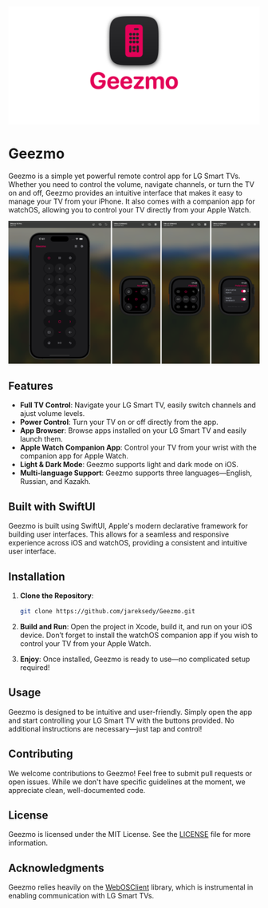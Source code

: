 ![Geezmo](Images/Geezmo-Header.png)

# Geezmo

Geezmo is a simple yet powerful remote control app for LG Smart TVs. Whether you need to control the volume, navigate channels, or turn the TV on and off, Geezmo provides an intuitive interface that makes it easy to manage your TV from your iPhone. It also comes with a companion app for watchOS, allowing you to control your TV directly from your Apple Watch.

![Geezmo](Images/Geezmo-Showcase.png)

## Features

- **Full TV Control**: Navigate your LG Smart TV, easily switch channels and ajust volume levels.
- **Power Control**: Turn your TV on or off directly from the app.
- **App Browser**: Browse apps installed on your LG Smart TV and easily launch them.
- **Apple Watch Companion App**: Control your TV from your wrist with the companion app for Apple Watch.
- **Light & Dark Mode**: Geezmo supports light and dark mode on iOS.
- **Multi-language Support**: Geezmo supports three languages—English, Russian, and Kazakh.

## Built with SwiftUI

Geezmo is built using SwiftUI, Apple's modern declarative framework for building user interfaces. This allows for a seamless and responsive experience across iOS and watchOS, providing a consistent and intuitive user interface.

## Installation

1. **Clone the Repository**: 
   ```bash
   git clone https://github.com/jareksedy/Geezmo.git
   ```

2. **Build and Run**: Open the project in Xcode, build it, and run on your iOS device. Don’t forget to install the watchOS companion app if you wish to control your TV from your Apple Watch.

3. **Enjoy**: Once installed, Geezmo is ready to use—no complicated setup required!

## Usage

Geezmo is designed to be intuitive and user-friendly. Simply open the app and start controlling your LG Smart TV with the buttons provided. No additional instructions are necessary—just tap and control!

## Contributing

We welcome contributions to Geezmo! Feel free to submit pull requests or open issues. While we don't have specific guidelines at the moment, we appreciate clean, well-documented code.

## License

Geezmo is licensed under the MIT License. See the [LICENSE](LICENSE) file for more information.

## Acknowledgments

Geezmo relies heavily on the [WebOSClient](https://github.com/jareksedy/WebOSClient) library, which is instrumental in enabling communication with LG Smart TVs.

